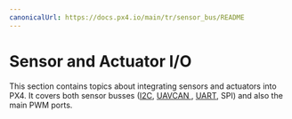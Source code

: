 ```yaml
---
canonicalUrl: https://docs.px4.io/main/tr/sensor_bus/README
---
```


# Sensor and Actuator I/O

This section contains topics about integrating sensors and actuators into PX4. It covers both sensor busses ([I2C](../sensor_bus/i2c.md), [UAVCAN ](../uavcan/README.md), [UART](../uart/README.md), SPI) and also the main PWM ports.
